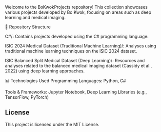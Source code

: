 Welcome to the BoKwokProjects repository! This collection showcases various projects developed by Bo Kwok, focusing on areas such as deep learning and medical imaging.

📁 Repository Structure

C#/: Contains projects developed using the C# programming language.

ISIC 2024 Medical Dataset (Traditional Machine Learning)/: Analyses using traditional machine learning techniques on the ISIC 2024 dataset.

ISIC Balanced Split Medical Dataset (Deep Learning)/: Resources and analyses related to the balanced medical imaging dataset (Cassidy et al., 2022) using deep learning approaches.



📊 Technologies Used
Programming Languages: Python, C#

Tools & Frameworks: Jupyter Notebook, Deep Learning Libraries (e.g., TensorFlow, PyTorch)

## License
This project is licensed under the MIT License.

